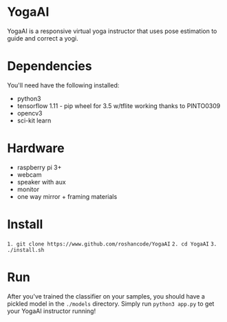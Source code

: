# YogaAI
YogaAI is a responsive virtual yoga instructor that uses pose estimation to guide and correct a yogi.

# Dependencies
You'll need have the following installed:

* python3
* tensorflow 1.11 - pip wheel for 3.5 w/tflite working thanks to PINTO0309
* opencv3
* sci-kit learn

# Hardware
* raspberry pi 3+
* webcam
* speaker with aux
* monitor
* one way mirror + framing materials

# Install
` 1. git clone https://www.github.com/roshancode/YogaAI `
` 2. cd YogaAI `
` 3. ./install.sh `


# Run
After you've trained the classifier on your samples, you should have a pickled model in the `./models` directory. Simply run
`python3 app.py`
to get your YogaAI instructor running!

